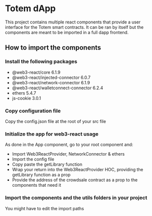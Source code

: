 # Totem dApp

This project contains multiple react components that provide a user interface for the Totem smart contracts. It can be ran by itself but the components are meant to be imported in a full dapp frontend.

## How to import the components

### Install the following packages

- @web3-react/core 6.1.9
- @web3-react/injected-connector 6.0.7
- @web3-react/network-connector 6.1.9
- @web3-react/walletconnect-connector 6.2.4
- ethers 5.4.7
- js-cookie 3.0.1

### Copy configuration file

Copy the config.json file at the root of your src file

### Initialize the app for web3-react usage

As done in the App component, go to your root component and:

- Import Web3ReactProvider, NetworkConnector & ethers
- Import the config file
- Copy paste the getLibrary function
- Wrap your return into the Web3ReactProvider HOC, providing the getLibrary function as a prop
- Provide the address of the crowdsale contract as a prop to the components that need it

### Import the components and the utils folders in your project

You might have to edit the import paths
